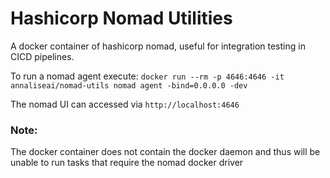 # Hashicorp Nomad Utilities

A docker container of hashicorp nomad, useful for integration testing in CICD pipelines.

To run a nomad agent execute:
`docker run --rm -p 4646:4646 -it annaliseai/nomad-utils nomad agent -bind=0.0.0.0 -dev`

The nomad UI can accessed via `http://localhost:4646`

### Note:
The docker container does not contain the docker daemon and thus will be unable to run tasks that require the nomad docker driver